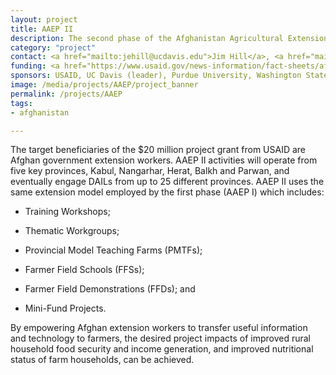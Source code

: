 ```yaml
---
layout: project
title: AAEP II
description: The second phase of the Afghanistan Agricultural Extension Project (AAEP II) seeks to build the capacity of Afghanistan’s Ministry of Agriculture, Irrigation, and Livestock (MAIL) and selected Directorates (DAILs) to deliver effective extension services to rural clientele in targeted regions across Afghanistan.
category: "project"
contact: <a href="mailto:jehill@ucdavis.edu">Jim Hill</a>, <a href="mailto:nmmadden@ucdavis.edu">Nicholas Madden</a>
funding: <a href="https://www.usaid.gov/news-information/fact-sheets/afghanistan-agriculture-extension-project-ii-aaep-ii">Supported by USAID</a>
sponsors: USAID, UC Davis (leader), Purdue University, Washington State University, University of Maryland, Texas A&M
image: /media/projects/AAEP/project_banner
permalink: /projects/AAEP
tags:
- afghanistan

---
```

The target beneficiaries of the $20 million project grant from USAID are Afghan government extension workers. AAEP II activities will operate from five key provinces, Kabul, Nangarhar, Herat, Balkh and Parwan, and eventually engage DAILs from up to 25 different provinces. AAEP II uses the same extension model employed by the first phase (AAEP I) which includes:

* Training Workshops;

* Thematic Workgroups;

* Provincial Model Teaching Farms (PMTFs);

* Farmer Field Schools (FFSs);

* Farmer Field Demonstrations (FFDs); and

* Mini-Fund Projects.

By empowering Afghan extension workers to transfer useful information and technology to farmers, the desired project impacts of improved rural household food security and income generation, and improved nutritional status of farm households, can be achieved.
